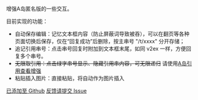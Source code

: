 增强A岛匿名版的一些交互。

目前实现的功能：
* 自动保存编辑：记忆文本框内容（防止屏蔽词导致被吞），可以在翻页等各种页面切换后保存，仅在“回复成功”后删除，按主串号 "/t/xxxx" 分开存储；
* 追记引用串号：点击串号回复时附加到文本框末尾，如同 v2ex 一样，方便回复多个串号。
* ~~无限取引用：点击绿字串号显示、隐藏引用串内容，可无限递归~~ 请使用[A岛引用查看增强](https://greasyfork.org/scripts/423659)
* 粘贴插入图片：直接粘贴，将自动作为图片插入

[已添加至 Github](https://github.com/no1xsyzy/Advancednmb)
[反馈请提交 Issue](https://github.com/no1xsyzy/Advancednmb/issues)
